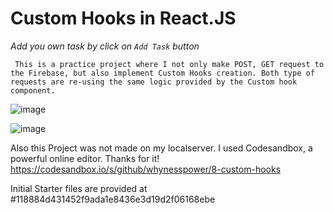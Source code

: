 # Custom Hooks in React.JS

_Add you own task by click on `Add Task` button_ 

` This is a practice project where I not only make POST, GET request to the Firebase, but also implement Custom Hooks creation.
Both type of requests are re-using the same logic provided by the Custom hook component.` 

![image](https://user-images.githubusercontent.com/77494053/229385335-3e18f599-87bb-4849-ba4a-b2c1500788e5.png)


![image](https://user-images.githubusercontent.com/77494053/229385414-20d44868-bbc2-4b7b-b757-0bff2d6a155a.png)

Also this Project was not made on my localserver. I used Codesandbox, a powerful online editor. Thanks for it!
https://codesandbox.io/s/github/whynesspower/8-custom-hooks

Initial Starter files are provided at #118884d431452f9ada1e8436e3d19d2f06168ebe
